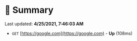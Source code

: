 # 📖 Summary
Last updated: **4/25/2021, 7:46:03 AM**

- `GET` [https://google.com](https://google.com) - **Up** (108ms)
